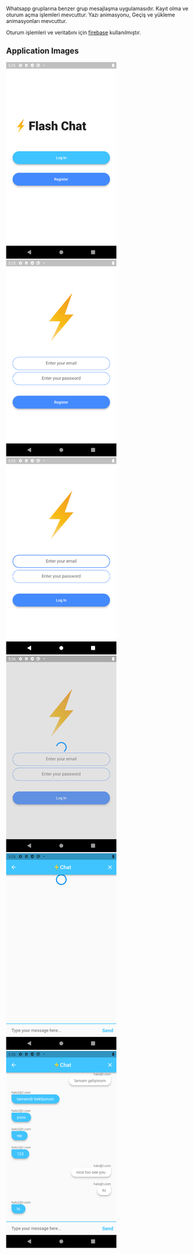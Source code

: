Whatsapp gruplarına benzer grup mesajlaşma uygulamasıdır.
Kayıt olma ve oturum açma işlemleri mevcuttur.
Yazı animasyonu, Geçiş ve yükleme animasyonları mevcuttur.

Oturum işlemleri ve veritabını için [firebase](https://firebase.google.com/) kullanılmıştır.



## Application Images


<img src="images/flash-chat-1.png" width="300"> <img src="images/flash-chat-2.png" width="300"> <img src="images/flash-chat-3.png" width="300"> <img src="images/flash-chat-4.png" width="300"> <img src="images/flash-chat-5.png" width="300"> <img src="images/flash-chat-6.png" width="300"> 
